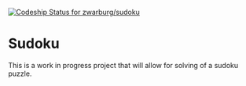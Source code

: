 [ ![Codeship Status for zwarburg/sudoku](https://app.codeship.com/projects/83d6f540-8eaf-0136-5f67-26f47aaf4736/status?branch=master)](https://app.codeship.com/projects/303913)
# Sudoku

This is a work in progress project that will allow for solving of a sudoku puzzle.
